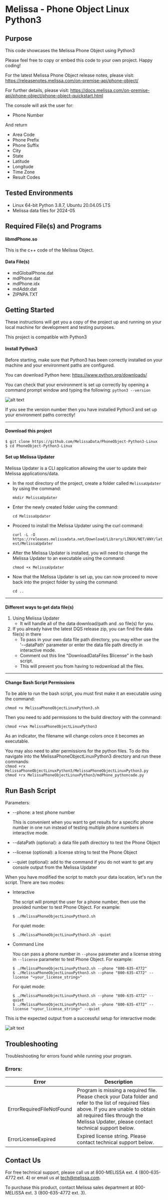 # Melissa - Phone Object Linux Python3

## Purpose

This code showcases the Melissa Phone Object using Python3

Please feel free to copy or embed this code to your own project. Happy coding!

For the latest Melissa Phone Object release notes, please visit: https://releasenotes.melissa.com/on-premise-api/phone-object/

For further details, please visit: https://docs.melissa.com/on-premise-api/phone-object/phone-object-quickstart.html

The console will ask the user for:

- Phone Number

And return 

- Area Code
- Phone Prefix
- Phone Suffix
- City
- State
- Latitude
- Longitude
- Time Zone
- Result Codes

## Tested Environments

- Linux 64-bit Python 3.8.7, Ubuntu 20.04.05 LTS
- Melissa data files for 2024-05

## Required File(s) and Programs

#### libmdPhone.so

This is the c++ code of the Melissa Object.

#### Data File(s)
- mdGlobalPhone.dat
- mdPhone.dat
- mdPhone.idx
- mdAddr.dat
- ZIPNPA.TXT

## Getting Started
These instructions will get you a copy of the project up and running on your local machine for development and testing purposes.

This project is compatible with Python3

#### Install Python3
Before starting, make sure that Python3 has been correctly installed on your machine and your environment paths are configured. 

You can download Python here: 
https://www.python.org/downloads/

You can check that your environment is set up correctly by opening a command prompt window and typing the following:
`python3 --version`

![alt text](/screenshots/python_version.PNG)

If you see the version number then you have installed Python3 and set up your environment paths correctly!

----------------------------------------

#### Download this project
```
$ git clone https://github.com/MelissaData/PhoneObject-Python3-Linux
$ cd PhoneObject-Python3-Linux
```

#### Set up Melissa Updater

Melissa Updater is a CLI application allowing the user to update their Melissa applications/data. 

- In the root directory of the project, create a folder called `MelissaUpdater` by using the command: 

  `mkdir MelissaUpdater`

- Enter the newly created folder using the command:

  `cd MelissaUpdater`

- Proceed to install the Melissa Updater using the curl command: 

  `curl -L -O https://releases.melissadata.net/Download/Library/LINUX/NET/ANY/latest/MelissaUpdater`

- After the Melissa Updater is installed, you will need to change the Melissa Updater to an executable using the command:

  `chmod +x MelissaUpdater`

- Now that the Melissa Updater is set up, you can now proceed to move back into the project folder by using the command:
  
   `cd ..`

----------------------------------------

#### Different ways to get data file(s)
1.  Using Melissa Updater
    - It will handle all of the data download/path and .so file(s) for you. 
2.  If you already have the latest DQS release zip, you can find the data file(s) in there
    - To pass in your own data file path directory, you may either use the '--dataPath' parameter or enter the data file path directly in interactive mode.
    - Comment out this line "DownloadDataFiles $license" in the bash script.
    - This will prevent you from having to redownload all the files.
	
----------------------------------------
#### Change Bash Script Permissions
To be able to run the bash script, you must first make it an executable using the command:

`chmod +x MelissaPhoneObjectLinuxPython3.sh`

Then you need to add permissions to the build directory with the command:

`chmod +rwx MelissaPhoneObjectLinuxPython3`

As an indicator, the filename will change colors once it becomes an executable.

You may also need to alter permissions for the python files. To do this navigate into the MelissaPhoneObjectLinuxPython3 directory and run these commands: \
`chmod +rx MelissaPhoneObjectLinuxPython3/MelissaPhoneObjectLinuxPython3.py` \
`chmod +rx MelissaPhoneObjectLinuxPython3/mdPhone_pythoncode.py`

## Run Bash Script
Parameters:
- --phone: a test phone number
 	
  This is convenient when you want to get results for a specific phone number in one run instead of testing multiple phone numbers in interactive mode.

- --dataPath (optional): a data file path directory to test the Phone Object
- --license (optional): a license string to test the Phone Object
- --quiet (optional): add to the command if you do not want to get any console output from the Melissa Updater

When you have modified the script to match your data location, let's run the script. There are two modes:
- Interactive 

	The script will prompt the user for a phone number, then use the provided number to test Phone Object. For example:
	```
	$ ./MelissaPhoneObjectLinuxPython3.sh
	```
    For quiet mode:
    ```
    $ ./MelissaPhoneObjectLinuxPython3.sh -quiet
    ```
- Command Line 

	You can pass a phone number in ```--phone``` parameter and a license string in ```--license``` parameter to test Phone Object. For example:
	```
    $ ./MelissaPhoneObjectLinuxPython3.sh --phone "800-635-4772" 
    $ ./MelissaPhoneObjectLinuxPython3.sh --phone "800-635-4772" --license "<your_license_string>"
    ```
	For quiet mode:
    ```
    $ ./MelissaPhoneObjectLinuxPython3.sh --phone "800-635-4772" --quiet
    $ ./MelissaPhoneObjectLinuxPython3.sh --phone "800-635-4772" --license "<your_license_string>" --quiet
    ```
This is the expected output from a successful setup for interactive mode:

![alt text](/screenshots/output.png)

    
## Troubleshooting
Troubleshooting for errors found while running your program.

### Errors:
| Error      | Description |
| ----------- | ----------- |
| ErrorRequiredFileNotFound      | Program is missing a required file. Please check your Data folder and refer to the list of required files above. If you are unable to obtain all required files through the Melissa Updater, please contact technical support below. |
| ErrorLicenseExpired   | Expired license string. Please contact technical support below. |


## Contact Us
For free technical support, please call us at 800-MELISSA ext. 4
(800-635-4772 ext. 4) or email us at tech@melissa.com.

To purchase this product, contact Melissa sales department at
800-MELISSA ext. 3 (800-635-4772 ext. 3).
